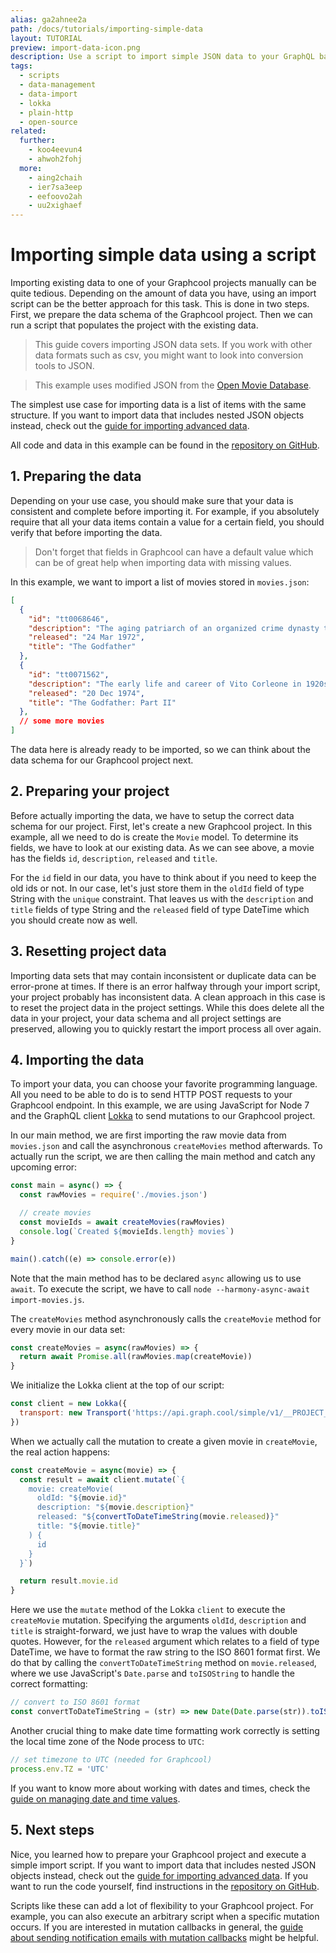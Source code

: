```yaml
---
alias: ga2ahnee2a
path: /docs/tutorials/importing-simple-data
layout: TUTORIAL
preview: import-data-icon.png
description: Use a script to import simple JSON data to your GraphQL backend.
tags:
  - scripts
  - data-management
  - data-import
  - lokka
  - plain-http
  - open-source
related:
  further:
    - koo4eevun4
    - ahwoh2fohj
  more:
    - aing2chaih
    - ier7sa3eep
    - eefoovo2ah
    - uu2xighaef
---
```


# Importing simple data using a script

Importing existing data to one of your Graphcool projects manually can be quite tedious. Depending on the amount of data you have, using an import script can be the better approach for this task. This is done in two steps. First, we prepare the data schema of the Graphcool project. Then we can run a script that populates the project with the existing data.

> This guide covers importing JSON data sets. If you work with other data formats such as csv, you might want to look into conversion tools to JSON.

> This example uses modified JSON from the [Open Movie Database](https://www.omdbapi.com/).

The simplest use case for importing data is a list of items with the same structure. If you want to import data that includes nested JSON objects instead, check out the [guide for importing advanced data](!alias-aing2chaih).

All code and data in this example can be found in the [repository on GitHub](https://github.com/graphcool-examples/node-import-movies-example/tree/master/simple).

## 1. Preparing the data

Depending on your use case, you should make sure that your data is consistent and complete before importing it. For example, if you absolutely require that all your data items contain a value for a certain field, you should verify that before importing the data.

> Don't forget that fields in Graphcool can have a default value which can be of great help when importing data with missing values.

In this example, we want to import a list of movies stored in `movies.json`:

```json
[
  {
    "id": "tt0068646",
    "description": "The aging patriarch of an organized crime dynasty transfers control of his clandestine empire to his reluctant son.",
    "released": "24 Mar 1972",
    "title": "The Godfather"
  },
  {
    "id": "tt0071562",
    "description": "The early life and career of Vito Corleone in 1920s New York is portrayed while his son, Michael, expands and tightens his grip on his crime syndicate stretching from Lake Tahoe, Nevada to pre-revolution 1958 Cuba.",
    "released": "20 Dec 1974",
    "title": "The Godfather: Part II"
  },
  // some more movies
]

```

The data here is already ready to be imported, so we can think about the data schema for our Graphcool project next.

## 2. Preparing your project

Before actually importing the data, we have to setup the correct data schema for our project. First, let's create a new Graphcool project. In this example, all we need to do is create the `Movie` model. To determine its fields, we have to look at our existing data. As we can see above, a movie has the fields `id`, `description`, `released` and `title`.

For the `id` field in our data, you have to think about if you need to keep the old ids or not. In our case, let's just store them in the `oldId` field of type String with the `unique` constraint. That leaves us with the `description` and `title` fields of type String and the `released` field of type DateTime which you should create now as well.

## 3. Resetting project data

Importing data sets that may contain inconsistent or duplicate data can be error-prone at times.
If there is an error halfway through your import script, your project probably has inconsistent data. A clean approach in this case is to reset the project data in the project settings. While this does delete all the data in your project, your data schema and all project settings are preserved, allowing you to quickly restart the import process all over again.

## 4. Importing the data

To import your data, you can choose your favorite programming language. All you need to be able to do is to send HTTP POST requests to your Graphcool endpoint. In this example, we are using JavaScript for Node 7 and the GraphQL client [Lokka](https://github.com/kadirahq/lokka) to send mutations to our Graphcool project.

In our main method, we are first importing the raw movie data from `movies.json` and call the asynchronous `createMovies` method afterwards.
To actually run the script, we are then calling the main method and catch any upcoming error:

```js
const main = async() => {
  const rawMovies = require('./movies.json')

  // create movies
  const movieIds = await createMovies(rawMovies)
  console.log(`Created ${movieIds.length} movies`)
}

main().catch((e) => console.error(e))
```

Note that the main method has to be declared `async` allowing us to use `await`. To execute the script, we have to call `node --harmony-async-await import-movies.js`.

The `createMovies` method asynchronously calls the `createMovie` method for every movie in our data set:

```js
const createMovies = async(rawMovies) => {
  return await Promise.all(rawMovies.map(createMovie))
}
```

We initialize the Lokka client at the top of our script:

```js
const client = new Lokka({
  transport: new Transport('https://api.graph.cool/simple/v1/__PROJECT_ID__')
})
```

When we actually call the mutation to create a given movie in `createMovie`, the real action happens:

```js
const createMovie = async(movie) => {
  const result = await client.mutate(`{
    movie: createMovie(
      oldId: "${movie.id}"
      description: "${movie.description}"
      released: "${convertToDateTimeString(movie.released)}"
      title: "${movie.title}"
    ) {
      id
    }
  }`)

  return result.movie.id
}
```

Here we use the `mutate` method of the Lokka `client` to execute the `createMovie` mutation. Specifying the arguments `oldId`, `description` and `title` is straight-forward, we just have to wrap the values with double quotes. However, for the `released` argument which relates to a field of type DateTime, we have to format the raw string to the ISO 8601 format first. We do that by calling the `convertToDateTimeString` method on `movie.released`, where we use JavaScript's `Date.parse` and `toISOString` to handle the correct formatting:

```js
// convert to ISO 8601 format
const convertToDateTimeString = (str) => new Date(Date.parse(str)).toISOString()
```

Another crucial thing to make date time formatting work correctly is setting the local time zone of the Node process to `UTC`:

```js
// set timezone to UTC (needed for Graphcool)
process.env.TZ = 'UTC'
```

If you want to know more about working with dates and times, check the [guide on managing date and time values](!alias-ier7sa3eep).

## 5. Next steps

Nice, you learned how to prepare your Graphcool project and execute a simple import script. If you want to import data that includes nested JSON objects instead, check out the [guide for importing advanced data](!alias-aing2chaih). If you want to run the code yourself, find instructions in the [repository on GitHub](https://github.com/graphcool-examples/node-import-movies-example/tree/master/simple).

Scripts like these can add a lot of flexibility to your Graphcool project. For example, you can also execute an arbitrary script when a specific mutation occurs. If you are interested in mutation callbacks in general, the [guide about sending notification emails with mutation callbacks](!alias-saigai7cha) might be helpful.

